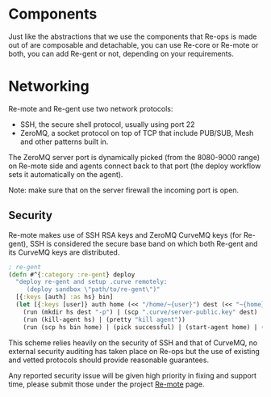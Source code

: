 
# Components

Just like the abstractions that we use the components that Re-ops is made out of are composable and detachable, you can use Re-core or Re-mote or both, you can add Re-gent or not, depending on your requirements.


# Networking

Re-mote and Re-gent use two network protocols:

* SSH, the secure shell protocol, usually using port 22
* ZeroMQ, a socket protocol on top of TCP that include PUB/SUB, Mesh and other patterns built in.

The ZeroMQ server port is dynamically picked (from the 8080-9000 range) on Re-mote side and agents connect back to that port (the deploy workflow sets it automatically on the agent).

Note: make sure that on the server firewall the incoming port is open.

## Security

Re-mote makes use of SSH RSA keys and ZeroMQ CurveMQ keys (for Re-gent), SSH is considered the secure base band on which both Re-gent and its CurveMQ keys are distributed.


```clojure
; re-gent
(defn #^{:category :re-gent} deploy
  "deploy re-gent and setup .curve remotely:
     (deploy sandbox \"path/to/re-gent\")"
  [{:keys [auth] :as hs} bin]
  (let [{:keys [user]} auth home (<< "/home/~{user}") dest (<< "~{home}/.curve")]
    (run (mkdir hs dest "-p") | (scp ".curve/server-public.key" dest) | (pretty "curve copy"))
    (run (kill-agent hs) | (pretty "kill agent"))
    (run (scp hs bin home) | (pick successful) | (start-agent home) | (pretty "scp"))))


```

This scheme relies heavily on the security of SSH and that of CurveMQ, no external security auditing has taken place on Re-ops but the use of existing and vetted protocols should provide reasonable guarantees.

Any reported security issue will be given high priority in fixing and support time, please submit those under the project [Re-mote](https://github.com/re-ops/re-mote) page.


